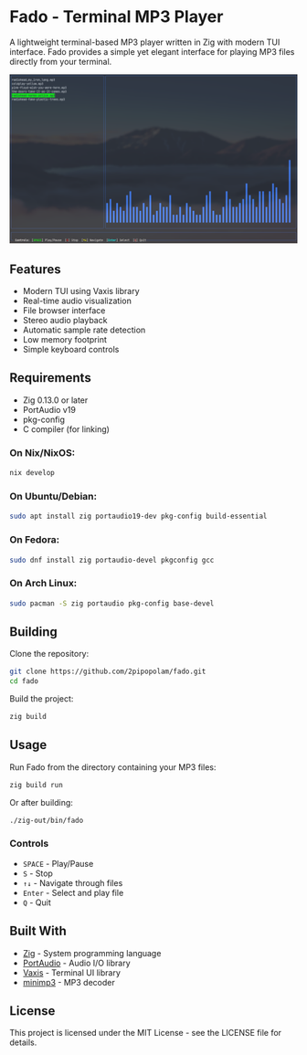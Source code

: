 # Fado - Terminal MP3 Player

A lightweight terminal-based MP3 player written in Zig with modern TUI interface. Fado provides a simple yet elegant interface for playing MP3 files directly from your terminal.

![Fado Screenshot](./pic_music.png)

## Features

- Modern TUI using Vaxis library
- Real-time audio visualization
- File browser interface
- Stereo audio playback
- Automatic sample rate detection
- Low memory footprint
- Simple keyboard controls

## Requirements

- Zig 0.13.0 or later
- PortAudio v19
- pkg-config
- C compiler (for linking)

### On Nix/NixOS:
```bash
nix develop
```

### On Ubuntu/Debian:
```bash
sudo apt install zig portaudio19-dev pkg-config build-essential
```

### On Fedora:
```bash
sudo dnf install zig portaudio-devel pkgconfig gcc
```

### On Arch Linux:
```bash
sudo pacman -S zig portaudio pkg-config base-devel
```

## Building

Clone the repository:
```bash
git clone https://github.com/2pipopolam/fado.git
cd fado
```

Build the project:
```bash
zig build
```

## Usage

Run Fado from the directory containing your MP3 files:
```bash
zig build run
```

Or after building:
```bash
./zig-out/bin/fado
```

### Controls

- `SPACE` - Play/Pause
- `S` - Stop
- `↑↓` - Navigate through files
- `Enter` - Select and play file
- `Q` - Quit

## Built With

- [Zig](https://ziglang.org/) - System programming language
- [PortAudio](http://www.portaudio.com/) - Audio I/O library
- [Vaxis](https://github.com/nullenv/vaxis) - Terminal UI library
- [minimp3](https://github.com/lieff/minimp3) - MP3 decoder

## License

This project is licensed under the MIT License - see the LICENSE file for details.
